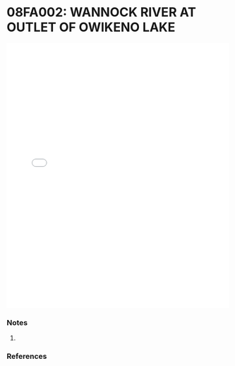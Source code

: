 # 08FA002: WANNOCK RIVER AT OUTLET OF OWIKENO LAKE

<iframe src="/distribution_estimation/_static/stations/08FA002_fdc.html" width="100%" height="600" frameborder="0"></iframe>

### Notes
1. 

### References

